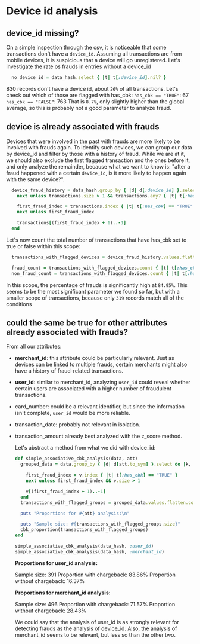 # Device id analysis

## device_id missing?

  On a simple inspection through the csv, it is noticeable that some transactions don't have a `device_id`. Assuming all transactions are from mobile devices, it is suspicious that a device will go unregistered. Let's investigate the rate os frauds in entries without a device_id

  ```rb
    no_device_id = data_hash.select { |t| t[:device_id].nil? }
  ```

  830 records don't have a device id, about `26%` of all transactions.
  Let's check out which of those are flagged with has_cbk:
  `has_cbk == "TRUE"`: 67
  `has_cbk == "FALSE"`: 763
  That is `8.7%`, only slightly higher than the global average, so this is probably not a good parameter to analyze fraud.

## device is already associated with frauds

  Devices that were involved in the past with frauds are more likely to be involved with frauds again. To identify such devices, we can group our data by device_id and filter by those with a history of fraud. While we are at it, we should also exclude the first flagged transaction and the ones before it, and only analyze the remainder, because what we want to know is: "after a fraud happened with a certain `device_id`, is it more likely to happen again with the same device?".

  ```rb
    device_fraud_history = data_hash.group_by { |d| d[:device_id] }.select do |device_id, transactions|
      next unless transactions.size > 1 && transactions.any? { |t| t[:has_cbk] == "TRUE" }

      first_fraud_index = transactions.index { |t| t[:has_cbk] == "TRUE" }
      next unless first_fraud_index

      transactions[(first_fraud_index + 1)..-1]
    end
  ```

  Let's now count the total number of transactions that have has_cbk set to true or false within this scope:

  ```rb
    transactions_with_flagged_devices = device_fraud_history.values.flatten

    fraud_count = transactions_with_flagged_devices.count { |t| t[:has_cbk] == "TRUE" }
    non_fraud_count = transactions_with_flagged_devices.count { |t| t[:has_cbk] == "FALSE" }
  ```

  In this scope, the percentage of frauds is significantly high at `84.95%`.
  This seems to be the most significant parameter we found so far, but with a smaller scope of transactions, because only `319` records match all of the conditions

## could the same be true for other attributes already associated with frauds?

  From all our attributes:

- **merchant_id**: this attribute could be particularly relevant. Just as devices can be linked to multiple frauds, certain merchants might also have a history of fraud-related transactions.
- **user_id**: similar to merchant_id, analyzing `user_id` could reveal whether certain users are associated with a higher number of fraudulent transactions.
- card_number: could be a relevant identifier, but since the information isn't complete, `user_id` would be more reliable.
- transaction_date: probably not relevant in isolation.
- transaction_amount already best analyzed with the z_score method.

  Let's abstract a method from what we did with device_id:

  ```rb
  def simple_associative_cbk_analysis(data, att)
    grouped_data = data.group_by { |d| d[att.to_sym] }.select do |k, v|

      first_fraud_index = v.index { |t| t[:has_cbk] == "TRUE" }
      next unless first_fraud_index && v.size > 1

      v[(first_fraud_index + 1)..-1]
    end
    transactions_with_flagged_groups = grouped_data.values.flatten.compact

    puts "Proportions for #{att} analysis:\n"

    puts "Sample size: #{transactions_with_flagged_groups.size}"
    cbk_proportion(transactions_with_flagged_groups)
  end

  simple_associative_cbk_analysis(data_hash, :user_id)
  simple_associative_cbk_analysis(data_hash, :merchant_id)
  ```

  **Proportions for user_id analysis:**

  Sample size: 391
  Proportion with chargeback: 83.86%
  Proportion without chargeback: 16.37%

  **Proportions for merchant_id analysis:**

  Sample size: 496
  Proportion with chargeback: 71.57%
  Proportion without chargeback: 28.43%

  We could say that the analysis of user_id is as strongly relevant for detecting frauds as the analysis of device_id.
  Also, the analysis of merchant_id seems to be relevant, but less so than the other two.
